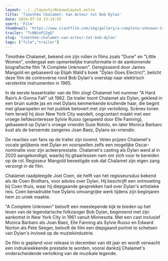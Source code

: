 ```yaml
---
layout: ../../layouts/NieuwsLayout.astro
title: 'Timothée Chalamet: Van Acteur tot Bob Dylan'
date: 2024-07-24 13:14:55
soort: 'Film'
thumbnail: 'https://www.slashfilm.com/img/gallery/a-complete-unknown-trailer-shell/a-complete-unknown-arrives-this-december-1721828718.jpg'
trailer: "TcNNteP22gQ"
slug: 'timothée-chalamet-van-acteur-tot-bob-dylan'
tags: ["film","trailer"]
---
```


Timothée Chalamet, bekend om zijn rollen in films zoals "Dune" en "Little Women", ondergaat een opmerkelijke transformatie in de aankomende biografische film "A Complete Unknown". Geregisseerd door James Mangold en gebaseerd op Elijah Wald's boek "Dylan Goes Electric!", belicht deze film de controverse rond Bob Dylan's overstap naar elektrisch versterkte instrumenten in 1965.

In de eerste teasertrailer van de film zingt Chalamet het nummer "A Hard Rain’s A-Gonna Fall" uit 1962. De trailer toont Chalamet als Dylan, gekleed in een bruin suède jas en met Dylans kenmerkende krullende haar, die begint met gitaarspelen en het publiek betovert met zijn vertolking. Scènes tonen hem terwijl hij door New York City wandelt, oogcontact maakt met een vroege liefdesinteresse Sylvie Russo (gespeeld door Elle Fanning), gebaseerd op Dylan's vroege vriendin Suze Rotolo, en later Monica Barbaro kust als de beroemde zangeres Joan Baez, Dylans ex-vriendin.

De reacties van fans op de trailer zijn lovend. Velen prijzen Chalamet's vocale gelijkenis met Dylan en voorspellen zelfs een mogelijke Oscar-nominatie voor zijn acteerprestatie. Chalamet's casting als Dylan werd al in 2020 aangekondigd, waarbij hij gitaarlessen nam om zich voor te bereiden op de rol. Regisseur Mangold bevestigde ook dat Chalamet zijn eigen zang verzorgt in de film.

Chalamet raadpleegde Joel Coen, de helft van het regisseursduo bekend als de Coen Brothers, voor advies over Dylan. Hij beschrijft een ontmoeting bij Coen thuis, waar hij diepgaande gesprekken had over Dylan's artistieke reis. Coen benadrukte hoe Dylans omvangrijke werk tijdens zijn beginjaren hem zo uniek maakte.

"A Complete Unknown" belooft een meeslepende kijk te bieden op het leven van de legendarische folkzanger Bob Dylan, beginnend met zijn aankomst in New York City in 1961 vanuit Minnesota. Met een cast inclusief Monica Barbaro als Joan Baez, Elle Fanning als Sylvie Russo en Edward Norton als Pete Seeger, belooft de film een diepgaand portret te schetsen van Dylan's invloed op de muziekindustrie.

De film is gepland voor release in december van dit jaar en wordt verwacht een indrukwekkende prestatie te worden, vooral dankzij Chalamet's onderscheidende vertolking van de muzikale legende.
